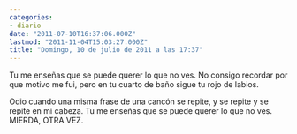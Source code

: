 ```yaml
---
categories:
- diario
date: "2011-07-10T16:37:06.000Z"
lastmod: "2011-11-04T15:03:27.000Z"
title: "Domingo, 10 de julio de 2011 a las 17:37"
---
```


Tu me enseñas que se puede querer lo que no ves. No consigo recordar por que motivo me fui, pero en tu cuarto de baño sigue tu rojo de labios.

Odio cuando una misma frase de una cancón se repite, y se repite y se repite en mi cabeza.
Tu me enseñas que
se puede querer
lo que no ves.
MIERDA, OTRA VEZ.